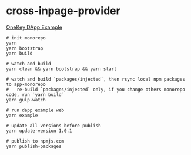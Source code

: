 # cross-inpage-provider

[OneKey DApp Example](https://dapp-example.onekeytest.com/)

```
# init monorepo
yarn
yarn bootstrap
yarn build

# watch and build
yarn clean && yarn bootstrap && yarn start

# watch and build `packages/injected`, then rsync local npm packages to app-monorepo
#   re-build `packages/injected` only, if you change others monorepo code, run `yarn build`
yarn gulp-watch

# run dapp example web
yarn example

# update all versions before publish
yarn update-version 1.0.1

# publish to npmjs.com
yarn publish-packages
```

